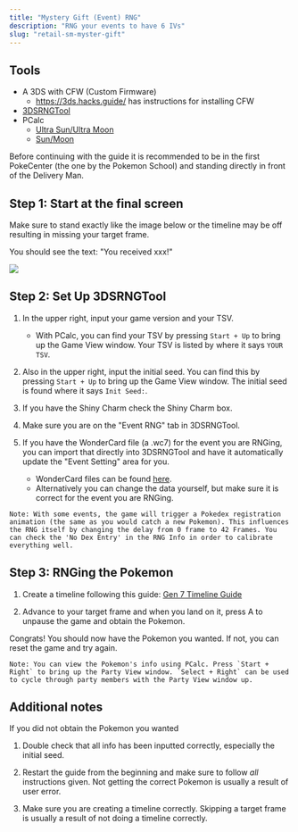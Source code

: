 ```yaml
---
title: "Mystery Gift (Event) RNG"
description: "RNG your events to have 6 IVs"
slug: "retail-sm-myster-gift"
---
```


## Tools

- A 3DS with CFW (Custom Firmware)
  - https://3ds.hacks.guide/ has instructions for installing CFW
- [3DSRNGTool](https://github.com/wwwwwwzx/3DSRNGTool/releases)
- PCalc
  - [Ultra Sun/Ultra Moon](https://pokemonrng.com/downloads/pcalc/pcalc-usum.zip)
  - [Sun/Moon](https://pokemonrng.com/downloads/pcalc/pcalc-sm.zip)

Before continuing with the guide it is recommended to be in the first PokeCenter (the one by the Pokemon School) and standing directly in front of the Delivery Man.

## Step 1: Start at the final screen

Make sure to stand exactly like the image below or the timeline may be off resulting in missing your target frame.

You should see the text: "You received xxx!"

![](https://i.imgur.com/wmpzsKN.png)

## Step 2: Set Up 3DSRNGTool

1. In the upper right, input your game version and your TSV.

   - With PCalc, you can find your TSV by pressing `Start + Up` to bring up the Game View window. Your TSV is listed by where it says `YOUR TSV`.

2. Also in the upper right, input the initial seed. You can find this by pressing `Start + Up` to bring up the Game View window. The initial seed is found where it says `Init Seed:`.

3. If you have the Shiny Charm check the Shiny Charm box.

4. Make sure you are on the "Event RNG" tab in 3DSRNGTool.

5. If you have the WonderCard file (a .wc7) for the event you are RNGing, you can import that directly into 3DSRNGTool and have it automatically update the "Event Setting" area for you.
   - WonderCard files can be found [here](https://github.com/projectpokemon/EventsGallery).
   - Alternatively you can change the data yourself, but make sure it is correct for the event you are RNGing.
   
```
Note: With some events, the game will trigger a Pokedex registration animation (the same as you would catch a new Pokemon). This influences the RNG itself by changing the delay from 0 frame to 42 Frames. You can check the 'No Dex Entry' in the RNG Info in order to calibrate everything well.
```

## Step 3: RNGing the Pokemon

1. Create a timeline following this guide: [Gen 7 Timeline Guide](https://pokemonrng.com/guides/usum/en/Timeline%20Guide/)

2. Advance to your target frame and when you land on it, press A to unpause the game and obtain the Pokemon.

Congrats! You should now have the Pokemon you wanted. If not, you can reset the game and try again.

```
Note: You can view the Pokemon's info using PCalc. Press `Start + Right` to bring up the Party View window. `Select + Right` can be used to cycle through party members with the Party View window up.
```

## Additional notes

If you did not obtain the Pokemon you wanted

1. Double check that all info has been inputted correctly, especially the initial seed.

2. Restart the guide from the beginning and make sure to follow _all_ instructions given. Not getting the correct Pokemon is usually a result of user error.

3. Make sure you are creating a timeline correctly. Skipping a target frame is usually a result of not doing a timeline correctly.
